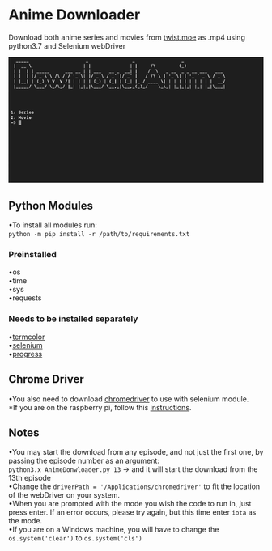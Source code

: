# Anime Downloader
 Download both anime series and movies from  [twist.moe](https://twist.moe/) as .mp4 using python3.7 and Selenium webDriver
 

 ![alt text](https://raw.githubusercontent.com/Pedro4064/Anime-Downloader/master/Images/Main%20Screen.png)

## Python Modules
  •To install all modules run: <br/>
   `python -m pip install -r /path/to/requirements.txt`
### Preinstalled  
  •os<br/>
  •time<br/>
  •sys<br/>
  •requests<br/>
### Needs to be installed separately  
  •[termcolor](https://pypi.org/project/termcolor/)<br/>
  •[selenium](https://pypi.org/project/selenium/)<br/>
  •[progress](https://pypi.org/project/progress/)<br/>

## Chrome Driver

  •You also need to download [chromedriver](http://chromedriver.chromium.org/downloads) to use with selenium module.<br/> 
  *If you are on the raspberry pi, follow this [instructions](https://www.reddit.com/r/selenium/comments/7341wt/success_how_to_run_selenium_chrome_webdriver_on/). <br/>
## Notes
  •You may start the download from any episode, and not just the first one, by passing the episode number as an argument:<br/>
  `python3.x AnimeDonwloader.py 13` -> and it will start the download from the 13th episode<br/>
  •Change the `driverPath = '/Applications/chromedriver'` to fit the location of the webDriver on your system.<br/>
  •When you are prompted with the mode you wish the code to run in, just press enter. If an error occurs, please try again, but this time enter `iota` as the mode.<br/>
  •If you are on a Windows machine, you will have to change the `os.system('clear')` to `os.system('cls')`

